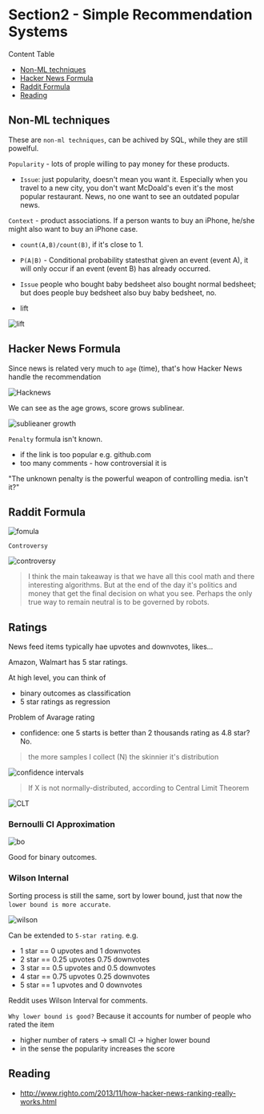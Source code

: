 
# Section2 - Simple Recommendation Systems

Content Table
- [Non-ML techniques](#Non-ML-techniques)
- [Hacker News Formula](#hacker-news-formula)
- [Raddit Formula](#Raddit-Formula)
- [Reading](#reading)

## Non-ML techniques
These are `non-ml techniques`, can be achived by SQL, while they are still powelful.

`Popularity` - lots of prople willing to pay money for these products.

- `Issue`: just popularity, doesn't mean you want it. Especially when you travel to a new city, you don't want McDoald's even it's the most popular restaurant. News, no one want to see an outdated popular news.

`Context` - product associations. If a person wants to buy an iPhone, he/she might also want to buy an iPhone case. 

- `count(A,B)/count(B)`, if it's close to 1.

- `P(A|B)` - Conditional probability statesthat given an event (event A), it will only occur if an event (event B) has already occurred. 

- `Issue` people who bought baby bedsheet also bought normal bedsheet; but does people buy bedsheet also buy baby bedsheet, no.

- lift

![lift](arts/2-lift.png)

## Hacker News Formula

Since news is related very much to `age` (time), that's how Hacker News handle the recommendation

![Hacknews](arts/2-popularity-age.png)

We can see as the age grows, score grows sublinear.

![sublieaner growth](arts/2-p-a-diagram.png)

`Penalty` formula isn't known.
- if the link is too popular e.g. github.com
- too many comments - how controversial it is


"The unknown penalty is the powerful weapon of controlling media. isn't it?"


## Raddit Formula

![fomula](arts/2-reddit.png)

`Controversy`

![controversy](arts/2-reddit-controversy.png)


>I think the main takeaway is that we have all this cool math and there interesting algorithms. But at the end of the day it's politics and money that get the final decision on what you see. Perhaps the only true way to remain neutral is to be governed by robots.


## Ratings
News feed items typically hae upvotes and downvotes, likes...

Amazon, Walmart has 5 star ratings.

At high level, you can think of
- binary outcomes as classification
- 5 star ratings as regression

Problem of Avarage rating
- confidence: one 5 starts is better than 2 thousands rating as 4.8 star? No.

>the more samples I collect (N) the skinnier it's distribution 

![confidence intervals](arts/2-con-in.png)

>If X is not normally-distributed, according to Central Limit Theorem

![CLT](arts/2-clt.png)

### Bernoulli CI Approximation

![bo](arts/2-bo.png)

Good for binary outcomes.

### Wilson Internal

Sorting process is still the same, sort by lower bound, just that now the `lower bound is more accurate`.

![wilson](arts/2-wilson.png)

Can be extended to `5-star rating`. e.g.
- 1 star == 0 upvotes and 1 downvotes
- 2 star == 0.25 upvotes 0.75 downvotes
- 3 star == 0.5 upvotes and 0.5 downvotes
- 4 star == 0.75 upvotes 0.25 downvotes
- 5 star == 1 upvotes and 0 downvotes

Reddit uses Wilson Interval for comments.

`Why lower bound is good?`
Because it accounts for number of people who rated the item
- higher number of raters -> small CI -> higher lower bound
- in the sense the popularity increases the score



## Reading
- http://www.righto.com/2013/11/how-hacker-news-ranking-really-works.html
